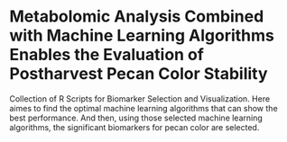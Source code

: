 # Metabolomic Analysis Combined with Machine Learning Algorithms Enables the Evaluation of Postharvest Pecan Color Stability
Collection of R Scripts for Biomarker Selection and Visualization. Here aimes to find the optimal machine learning algorithms that can show the best performance. And then, using those selected machine learning algorithms, the significant biomarkers for pecan color are selected.

